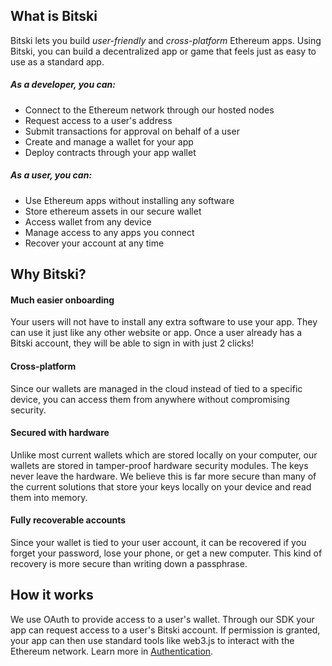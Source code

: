 ## What is Bitski

Bitski lets you build *user-friendly* and *cross-platform* Ethereum apps. Using Bitski, you can build a decentralized app or game that feels just as easy to use as a standard app.

##### As a developer, you can:
- Connect to the Ethereum network through our hosted nodes
- Request access to a user's address
- Submit transactions for approval on behalf of a user
- Create and manage a wallet for your app
- Deploy contracts through your app wallet

##### As a user, you can:
- Use Ethereum apps without installing any software
- Store ethereum assets in our secure wallet
- Access wallet from any device
- Manage access to any apps you connect
- Recover your account at any time

## Why Bitski?

#### Much easier onboarding

Your users will not have to install any extra software to use your app. They can use it just like any other website or app. Once a user already has a Bitski account, they will be able to sign in with just 2 clicks!

#### Cross-platform

Since our wallets are managed in the cloud instead of tied to a specific device, you can access them from anywhere without compromising security.

#### Secured with hardware

Unlike most current wallets which are stored locally on your computer, our wallets are stored in tamper-proof hardware security modules. The keys never leave the hardware. We believe this is far more secure than many of the current solutions that store your keys locally on your device and read them into memory.

#### Fully recoverable accounts

Since your wallet is tied to your user account, it can be recovered if you forget your password, lose your phone, or get a new computer. This kind of recovery is more secure than writing down a passphrase.

## How it works

We use OAuth to provide access to a user's wallet. Through our SDK your app can request access to a user's Bitski account. If permission is granted, your app can then use standard tools like web3.js to interact with the Ethereum network. Learn more in [Authentication](oauth.md).
